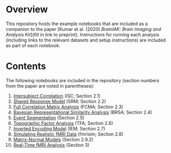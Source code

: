 # Overview
This repository hosts the example notebooks that are included as a companion to the paper [Kumar et al. (2020) *BrainIAK: Brain Imaging and Analysis Kit*](fill in link to preprint).  Instructions for running each analysis (including links to the relevant datasets and setup instructions) are included as part of each notebook.

# Contents
The following notebooks are included in the repository (section numbers from the
paper are noted in parentheses):
1. [Intersubject Correlation](notebooks/isc/ISC.ipynb) (ISC; Section 2.1)
2. [Shared Response Model](notebooks/srm/SRM.ipynb) (SRM; Section 2.2)
3. [Full Correlation Matrix Analysis](notebooks/fcma/FCMA_demo.ipynb) (FCMA; Section 2.3)
4. [Bayesian Representational Similarity Analysis](notebooks/brsa/brsa_demo.ipynb) (BRSA; Section 2.4)
5. [Event Segmentation](notebooks/eventseg/Event_Segmentation.ipynb) (Section 2.5)
6. [Topographic Factor Analysis](notebooks/htfa/htfa.ipynb) (TFA; Section 2.6)
7. [Inverted Encoding Model](notebooks/iem/iem.ipynb) (IEM; Section 2.7)
8. [Simulating Realistic fMRI Data](notebooks/fmrisim/fmrisim_multivariate_example.ipynb) (fmrisim; Section 2.8)
9. [Matrix-Normal Models](notebooks/matnormal/Matrix-normal%20model%20prototyping.ipynb) (Section 2.9.2)
10. [Real-Time fMRI Analysis](notebook/real-time/rtcloud_notebook.ipynb) (Section 3)